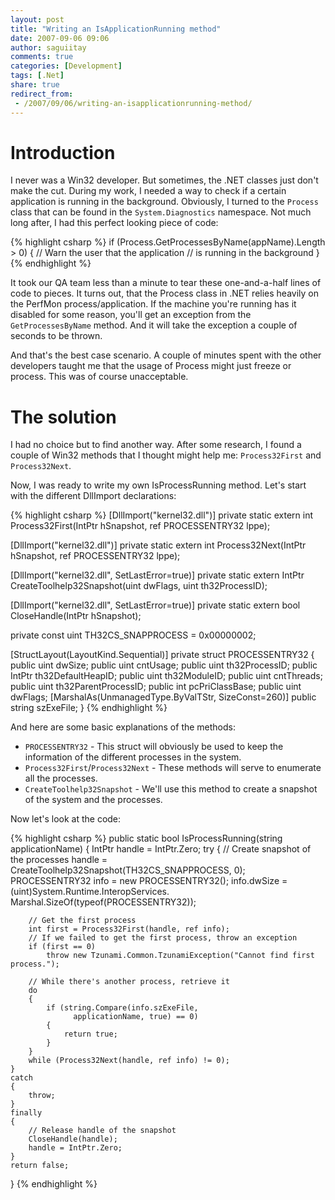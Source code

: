 ```yaml
---
layout: post
title: "Writing an IsApplicationRunning method"
date: 2007-09-06 09:06
author: saguiitay
comments: true
categories: [Development]
tags: [.Net]
share: true
redirect_from:
 - /2007/09/06/writing-an-isapplicationrunning-method/
---
```


# Introduction

I never was a Win32 developer. But sometimes, the .NET classes just don't make the cut. 
During my work, I needed a way to check if a certain application is running in the background. 
Obviously, I turned to the `Process` class that can be found in the `System.Diagnostics` namespace. 
Not much long after, I had this perfect looking piece of code:

{% highlight csharp %}
if (Process.GetProcessesByName(appName).Length > 0)
{
    // Warn the user that the application
    // is running in the background
}
{% endhighlight %}

It took our QA team less than a minute to tear these one-and-a-half lines of code to pieces. 
It turns out, that the Process class in .NET relies heavily on the PerfMon process/application.
If the machine you're running has it disabled for some reason, you'll get an exception from the `GetProcessesByName` method.
And it will take the exception a couple of seconds to be thrown. 

And that's the best case scenario. A couple of minutes spent with the other developers taught me that the 
usage of Process might just freeze or process. This was of course unacceptable.

# The solution

I had no choice but to find another way. After some research, I found a couple of Win32 methods that I 
thought might help me: `Process32First` and `Process32Next`.

Now, I was ready to write my own IsProcessRunning method. Let's start with the different DllImport declarations:

{% highlight csharp %}
[DllImport("kernel32.dll")]
private static extern int Process32First(IntPtr hSnapshot, ref PROCESSENTRY32 lppe);

[DllImport("kernel32.dll")]
private static extern int Process32Next(IntPtr hSnapshot, ref PROCESSENTRY32 lppe);

[DllImport("kernel32.dll", SetLastError=true)]
private static extern IntPtr CreateToolhelp32Snapshot(uint dwFlags, uint th32ProcessID);

[DllImport("kernel32.dll", SetLastError=true)]
private static extern bool CloseHandle(IntPtr hSnapshot);

private const uint TH32CS_SNAPPROCESS = 0x00000002;

[StructLayout(LayoutKind.Sequential)]
private struct PROCESSENTRY32
{
    public uint dwSize;
    public uint cntUsage;
    public uint th32ProcessID;
    public IntPtr th32DefaultHeapID;
    public uint th32ModuleID;
    public uint cntThreads;
    public uint th32ParentProcessID;
    public int pcPriClassBase;
    public uint dwFlags;
    [MarshalAs(UnmanagedType.ByValTStr, SizeConst=260)] public string szExeFile;
}
{% endhighlight %}


And here are some basic explanations of the methods:
* `PROCESSENTRY32` - This struct will obviously be used to keep the information of the different processes in the system. 
* `Process32First`/`Process32Next` - These methods will serve to enumerate all the processes. 
* `CreateToolhelp32Snapshot` - We'll use this method to create a snapshot of the system and the processes. 

Now let's look at the code:

{% highlight csharp %}
public static bool IsProcessRunning(string applicationName)
{
    IntPtr handle = IntPtr.Zero;
    try
    {
        // Create snapshot of the processes
        handle = CreateToolhelp32Snapshot(TH32CS_SNAPPROCESS, 0);
        PROCESSENTRY32 info = new PROCESSENTRY32();
        info.dwSize = (uint)System.Runtime.InteropServices.
                      Marshal.SizeOf(typeof(PROCESSENTRY32));

        // Get the first process
        int first = Process32First(handle, ref info);
        // If we failed to get the first process, throw an exception
        if (first == 0)
            throw new Tzunami.Common.TzunamiException("Cannot find first process.");

        // While there's another process, retrieve it
        do
        {
            if (string.Compare(info.szExeFile, 
                  applicationName, true) == 0)
            {
                return true;
            }
        }
        while (Process32Next(handle, ref info) != 0);
    }
    catch
    {
        throw;
    }
    finally
    {
        // Release handle of the snapshot
        CloseHandle(handle);
        handle = IntPtr.Zero;
    }
    return false;
}
{% endhighlight %}
